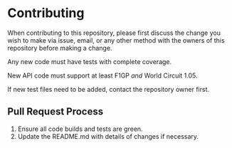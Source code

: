# Contributing

When contributing to this repository, please first discuss the change you wish to make via issue, email, or any other method with the owners of this repository before making a change.

Any new code must have tests with complete coverage.

New API code must support at least F1GP _and_ World Circuit 1.05.

If new test files need to be added, contact the repository owner first.


## Pull Request Process

1. Ensure all code builds and tests are green.
2. Update the README.md with details of changes if necessary.
